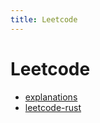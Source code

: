 ```yaml
---
title: Leetcode
---
```


# Leetcode

- [explanations](explanations/_explanations.md)
- [leetcode-rust](rust/_leetcode-rust.md)
